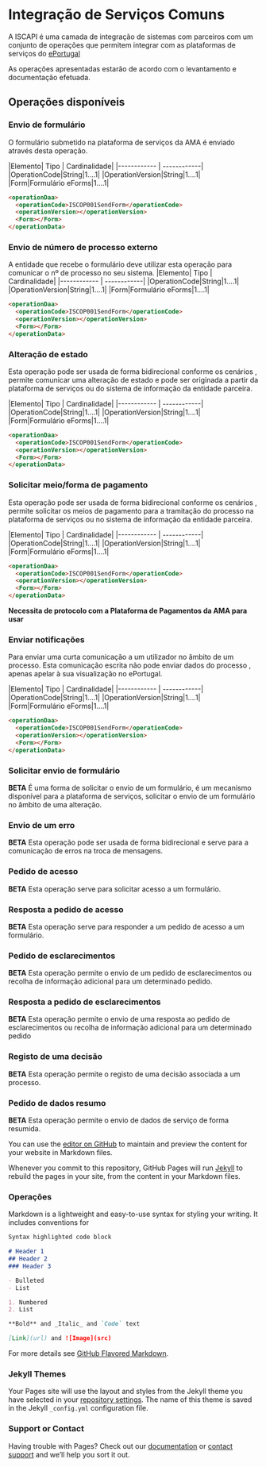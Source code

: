 # Integração de Serviços Comuns

A ISCAPI é uma camada de integração de sistemas com parceiros com um conjunto de operações que permitem integrar com as plataformas de serviços do [ePortugal](https://ePortugal.gov.pt)

As operações apresentadas estarão de acordo com o levantamento e documentação efetuada.


## Operações disponíveis


### Envio de formulário
O formulário submetido na plataforma de serviços da AMA é enviado através desta operação.


|Elemento| Tipo | Cardinalidade|
|------------ | ------------|
|OperationCode|String|1....1|
|OperationVersion|String|1....1|
|Form|Formulário eForms|1....1|

```markdown
<operationDaa>
  <operationCode>ISCOP001SendForm</operationCode>
  <operationVersion></operationVersion>
  <Form></Form>
</operationData>
```


### Envio de número de processo externo
A entidade que recebe o formulário deve utilizar esta operação para comunicar o nº de processo no seu sistema.
|Elemento| Tipo | Cardinalidade|
|------------ | ------------|
|OperationCode|String|1....1|
|OperationVersion|String|1....1|
|Form|Formulário eForms|1....1|

```markdown
<operationDaa>
  <operationCode>ISCOP001SendForm</operationCode>
  <operationVersion></operationVersion>
  <Form></Form>
</operationData>
```

### Alteração de estado
Esta operação pode ser usada de forma bidirecional conforme os cenários , permite comunicar uma alteração de estado e
pode ser originada a partir da plataforma de serviços ou do sistema de informação da entidade parceira.

|Elemento| Tipo | Cardinalidade|
|------------ | ------------|
|OperationCode|String|1....1|
|OperationVersion|String|1....1|
|Form|Formulário eForms|1....1|

```markdown
<operationDaa>
  <operationCode>ISCOP001SendForm</operationCode>
  <operationVersion></operationVersion>
  <Form></Form>
</operationData>
```

### Solicitar meio/forma de pagamento
Esta operação pode ser usada de forma bidirecional conforme os cenários , permite solicitar os meios de pagamento para a tramitação do processo na plataforma de serviços ou no sistema de informação da entidade parceira.

|Elemento| Tipo | Cardinalidade|
|------------ | ------------|
|OperationCode|String|1....1|
|OperationVersion|String|1....1|
|Form|Formulário eForms|1....1|

```markdown
<operationDaa>
  <operationCode>ISCOP001SendForm</operationCode>
  <operationVersion></operationVersion>
  <Form></Form>
</operationData>
```

**Necessita de protocolo com a Plataforma de Pagamentos da AMA para usar**

### Enviar notificações
Para enviar uma curta comunicação a um utilizador no âmbito de um processo.
Esta comunicação escrita não pode enviar dados do processo , apenas apelar à sua visualização no ePortugal.

|Elemento| Tipo | Cardinalidade|
|------------ | ------------|
|OperationCode|String|1....1|
|OperationVersion|String|1....1|
|Form|Formulário eForms|1....1|

```markdown
<operationDaa>
  <operationCode>ISCOP001SendForm</operationCode>
  <operationVersion></operationVersion>
  <Form></Form>
</operationData>
```

### Solicitar envio de formulário
**BETA**
É uma forma de solicitar o envio de um formulário, é um mecanismo disponível para a plataforma de serviços,
solicitar o envio de um formulário no âmbito de uma alteração.



### Envio de um erro
**BETA**
Esta operação pode ser usada de forma bidirecional e serve para a comunicação de erros na troca de mensagens.



### Pedido de acesso
**BETA**
Esta operação serve para solicitar acesso a um formulário.


### Resposta a pedido de acesso
**BETA**
Esta operação serve para responder a um pedido de acesso a um formulário.

### Pedido de esclarecimentos
**BETA**
Esta operação permite o envio de um pedido de esclarecimentos ou recolha de informação adicional para um determinado pedido.

### Resposta a pedido de esclarecimentos
**BETA**
Esta operação permite o envio de uma resposta ao pedido de esclarecimentos ou recolha de informação adicional para um determinado pedido

### Registo de uma decisão
**BETA**
Esta operação permite o registo de uma decisão associada a um processo.

### Pedido de dados resumo
**BETA**
Esta operação permite o envio de dados de serviço de forma resumida.


You can use the [editor on GitHub](https://github.com/dsiama/iscapi/edit/master/index.md) to maintain and preview the content for your website in Markdown files.

Whenever you commit to this repository, GitHub Pages will run [Jekyll](https://jekyllrb.com/) to rebuild the pages in your site, from the content in your Markdown files.

### Operações

Markdown is a lightweight and easy-to-use syntax for styling your writing. It includes conventions for

```markdown
Syntax highlighted code block

# Header 1
## Header 2
### Header 3

- Bulleted
- List

1. Numbered
2. List

**Bold** and _Italic_ and `Code` text

[Link](url) and ![Image](src)
```

For more details see [GitHub Flavored Markdown](https://guides.github.com/features/mastering-markdown/).

### Jekyll Themes

Your Pages site will use the layout and styles from the Jekyll theme you have selected in your [repository settings](https://github.com/dsiama/iscapi/settings). The name of this theme is saved in the Jekyll `_config.yml` configuration file.

### Support or Contact

Having trouble with Pages? Check out our [documentation](https://help.github.com/categories/github-pages-basics/) or [contact support](https://github.com/contact) and we’ll help you sort it out.
